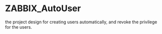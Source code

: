 # ZABBIX_AutoUser
the project design for creating users automatically, and revoke the privilege for the users.
